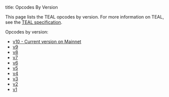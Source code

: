 title: Opcodes By Version

This page lists the TEAL opcodes by version. For more information on TEAL, see the [TEAL specification](../specification/).

Opcodes by version:

- [v10 - Current version on Mainnet](v10.md)
- [v9](v9.md)
- [v8](v8.md)
- [v7](v7.md)
- [v6](v6.md)
- [v5](v5.md)
- [v4](v4.md)
- [v3](v3.md)
- [v2](v2.md)
- [v1](v1.md)
